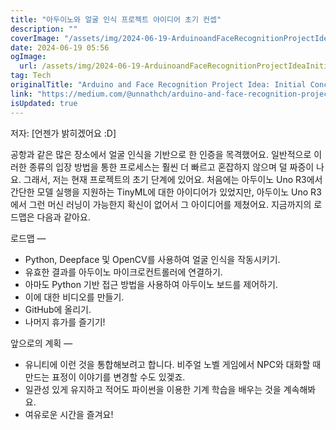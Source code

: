 ```yaml
---
title: "아두이노와 얼굴 인식 프로젝트 아이디어 초기 컨셉"
description: ""
coverImage: "/assets/img/2024-06-19-ArduinoandFaceRecognitionProjectIdeaInitialConcept_0.png"
date: 2024-06-19 05:56
ogImage: 
  url: /assets/img/2024-06-19-ArduinoandFaceRecognitionProjectIdeaInitialConcept_0.png
tag: Tech
originalTitle: "Arduino and Face Recognition Project Idea: Initial Concept"
link: "https://medium.com/@unnathch/arduino-and-face-recognition-project-idea-initial-concept-872e37ca334b"
isUpdated: true
---
```






저자: [언젠가 밝히겠어요 :D]

공항과 같은 많은 장소에서 얼굴 인식을 기반으로 한 인증을 목격했어요. 일반적으로 이러한 종류의 입장 방법을 통한 프로세스는 훨씬 더 빠르고 혼잡하지 않으며 덜 짜증이 나요. 그래서, 저는 현재 프로젝트의 초기 단계에 있어요. 처음에는 아두이노 Uno R3에서 간단한 모델 실행을 지원하는 TinyML에 대한 아이디어가 있었지만, 아두이노 Uno R3에서 그런 머신 러닝이 가능한지 확신이 없어서 그 아이디어를 제쳤어요. 지금까지의 로드맵은 다음과 같아요.

로드맵 —

- Python, Deepface 및 OpenCV를 사용하여 얼굴 인식을 작동시키기.
- 유효한 결과를 아두이노 마이크로컨트롤러에 연결하기.
- 아마도 Python 기반 접근 방법을 사용하여 아두이노 보드를 제어하기.
- 이에 대한 비디오를 만들기.
- GitHub에 올리기.
- 나머지 휴가를 즐기기!

<div class="content-ad"></div>

앞으로의 계획 —

- 유니티에 이런 것을 통합해보려고 합니다. 비주얼 노벨 게임에서 NPC와 대화할 때 만드는 표정이 이야기를 변경할 수도 있겣죠.
- 일관성 있게 유지하고 적어도 파이썬을 이용한 기계 학습을 배우는 것을 계속해봐요.
- 여유로운 시간을 즐겨요!